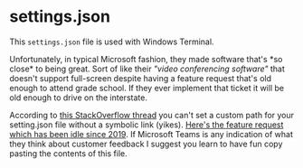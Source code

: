 # settings.json

This `settings.json` file is used with Windows Terminal.

Unfortunately, in typical Microsoft fashion, they made software that's \*so close\* to being great. Sort of like their _"video conferencing software"_ that doesn't support full-screen despite having a feature request that's old enough to attend grade school. If they ever implement that ticket it will be old enough to drive on the interstate.

According to [this StackOverflow thread](https://superuser.com/questions/1667853/how-to-change-the-location-of-settings-json-file-in-windows-terminal) you can't set a custom path for your setting.json file without a symbolic link (yikes). [Here's the feature request which has been idle since 2019](https://github.com/microsoft/terminal/issues/2933). If Microsoft Teams is any indication of what they think about customer feedback I suggest you learn to have fun copy pasting the contents of this file.
